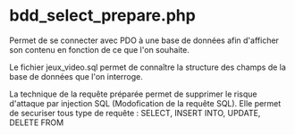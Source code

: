 # bdd_select_prepare.php
Permet de se connecter avec PDO à une base de données afin d'afficher son contenu en fonction de ce que l'on souhaite.

Le fichier jeux_video.sql permet de connaître la structure des champs de la base de données que l'on interroge.

La technique de la requête préparée permet de supprimer le risque d'attaque par injection SQL (Modofication de la requête SQL).
Elle permet de securiser tous type de requête : SELECT, INSERT INTO, UPDATE, DELETE FROM
